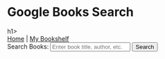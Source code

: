 <html lang="en">
<head>
    <meta charset="UTF-8">
    <meta name="viewport" content="width=device-width, initial-scale=1.0">
    <title>Book Search</title>
    <script defer src="script.js"></script>
</head>
<body>
    <h1>Google Books Search</h1>h1>
    <!-- Main Menu -->
    <nav>
        <a href="index.html">Home</a> |
        <a href="bookshelf.html">My Bookshelf</a>
    </nav>
    <!-- Search Form -->
    <div>
        <label for="searchTerm">Search Books:</label>
        <input type="text" id="searchTerm" placeholder="Enter book title, author, etc.">
        <button onclick="searchBooks()">Search</button>
    </div>
    <!-- Search Results Section -->
    <div id="results"></div>
    <!-- Pagination -->
    <div id="pagination"></div>
</body>
</html>
